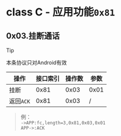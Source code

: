 # class C - 应用功能`0x81`

## 0x03.挂断通话

> [!TIP]
> 本条协议只对Android有效

| 操作 | 接口索引 | 操作数  | 参数   |
| ---- | ---- | ---- | ---- |
| 挂断 | 0x81 | 0x03 | 0x01 |
| 返回`ACK` | 0x81 | 0x03 | / |

> 例：  
> `->APP:fc,length=3,0x81,0x03,0x01`  
> `APP->:ACK`  
